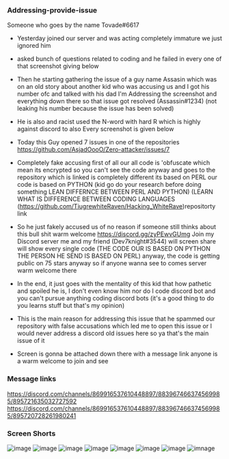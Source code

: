 ###  Addressing-provide-issue

Someone who goes by the name
Tovade#6617
- Yesterday joined our server and was acting completely immature we just ignored him 

- asked bunch of questions related to coding and he failed in every one of that screenshot giving below 

- Then he starting gathering the issue of a guy name Assasin which was on an old story about another kid who was accusing us and I got his number ofc and talked with his dad I'm Addressing the screenshot and everything down there so that issue got resolved (Assassin#1234) (not leaking his number because the issue has been solved)

- He is also and racist used the N-word with hard R which is highly against discord to also
Every screenshot is given below

- Today this Guy opened 7 issues in one of the repositories
https://github.com/AsjadOooO/Zero-attacker/issues/7

- Completely fake accusing first of all our all code is 'obfuscate which mean its encrypted so you can't see the code anyway and goes to the   repository which is linked is completely different  its based on PERL our code is based on PYTHON (kid go do your research before doing something LEAN DIFFERNCE BETWEEN PERL AND PYTHON)
(LEARN WHAT IS DIFFERENCE BETWEEN CODING LANGUAGES
(https://github.com/TiugrewhiteRaven/Hacking_WhiteRave)repositorty link

- So he just fakely accused us of no reason if someone still thinks about this bull shit warm welcome https://discord.gg/zyPEwvGUmg 
Join my Discord server me and my friend (Dev7knight#3544) will screen share will show every single code (THE CODE OUR IS BASED ON PYTHON THE PERSON HE SEND IS BASED ON PERL)
anyway, the code is getting public on 75 stars anyway so if anyone wanna see to comes server  warm welcome there 

- In the end, it just goes with the mentality of this kid that how pathetic and spoiled he is, I don't even know him nor do I code discord bot and you can't pursue anything coding discord bots (it's a good thing to do you learns stuff but that's my opinion)

- This is the main reason for addressing this issue that he spammed our repository with false accusations which led me to open this issue or I would never address a discord old issues here so ya that's the main issue of it

- Screen is gonna be attached down there with a message link anyone is a warm welcome to join and see

### Message links
https://discord.com/channels/869916537610448897/883967466374569985/895721635032727592
https://discord.com/channels/869916537610448897/883967466374569985/895720728261980241

### Screen Shorts
![image](https://github.com/AsjadOooO/Addresing-tovade-issue/blob/main/unknown.png)
![image](https://github.com/AsjadOooO/Addresing-tovade-issue/blob/main/unknown%20(2).png)
![image](https://github.com/AsjadOooO/Addresing-tovade-issue/blob/main/unknown%20(1).png)
![image](https://github.com/AsjadOooO/Addresing-tovade-issue/blob/main/Screenshot_20211007-225855_Discord.png)
![image](https://github.com/AsjadOooO/Addresing-tovade-issue/blob/main/Capture1.png)
![image](https://github.com/AsjadOooO/Addresing-tovade-issue/blob/main/Capture.png)
![image](https://github.com/AsjadOooO/Addresing-tovade-issue/blob/main/Capture.png)
![imnage](https://github.com/AsjadOooO/Addresing-tovade-issue/blob/main/capture2.png)


